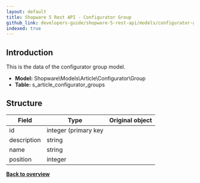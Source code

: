 ```yaml
---
layout: default
title: Shopware 5 Rest API - Configurator Group
github_link: developers-guide/shopware-5-rest-api/models/configurator-group/index.md
indexed: true
---
```


## Introduction

This is the data of the configurator group model.

* **Model:** Shopware\Models\Article\Configurator\Group
* **Table:** s_article_configurator_groups

## Structure

| Field                 | Type                  | Original object                                       |
|-----------------------|-----------------------|-------------------------------------------------------|
| id            	    | integer (primary key  |                                                       |
| description           | string                |                                                       |
| name                  | string                |                                                       |
| position              | integer               |                                                       |

**[Back to overview](../)**